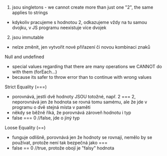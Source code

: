 1. jsou singletons - we cannot create more than just one "2", the same applies to strings
- kdykoliv pracujeme s hodnotou 2, odkazujeme vždy na tu samou dvojku, v JS programu
neexistuje více dvojek

2. jsou immutable
- nelze změnit, jen vytvořit nové přiřazení či novou kombinaci znaků


Null and undefined
- special values regarding that there are many operations we CANNOT do with them
(forEach...)
- because its safer to throw error than to continue with wrong values


Strict Equality (===)
- porovnává, jestli dvě hodnoty JSOU totožné, např. 2 === 2, neporovnává jen že hodnota
se rovná tomu samému, ale že jde v programu o dvě stejná místa v paměti
- někdy se běžně říká, že porovnává zároveň hodnotu i typ
- false === 0 //false, jde o jiný typ


Loose Equality (==)
- funguje odlišně, porovnává jen že hodnoty se rovnají, nemělo by se používat, protože
není tak bezpečná jako ===
- false == 0 //true, protože obojí je "falsy" hodnota
